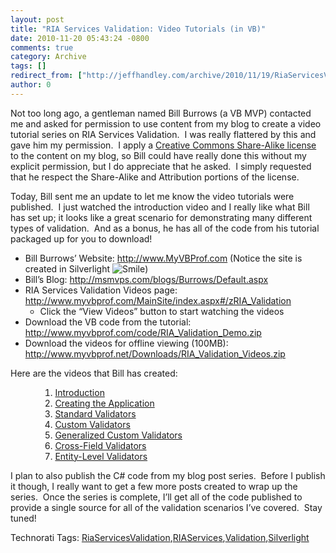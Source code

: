 ```yaml
---
layout: post
title: "RIA Services Validation: Video Tutorials (in VB)"
date: 2010-11-20 05:43:24 -0800
comments: true
category: Archive
tags: []
redirect_from: ["http://jeffhandley.com/archive/2010/11/19/RiaServicesValidationVideoTutorials", "http://jeffhandley.com/archive/2010/11/19/riaservicesvalidationvideotutorials"]
author: 0
---
```

<!-- more -->
<p>Not too long ago, a gentleman named Bill Burrows (a VB MVP) contacted me and asked for permission to use content from my blog to create a video tutorial series on RIA Services Validation.  I was really flattered by this and gave him my permission.  I apply a <a href="http://creativecommons.org/licenses/by-sa/3.0/us/" target="_blank">Creative Commons Share-Alike license</a> to the content on my blog, so Bill could have really done this without my explicit permission, but I do appreciate that he asked.  I simply requested that he respect the Share-Alike and Attribution portions of the license.</p>  <p>Today, Bill sent me an update to let me know the video tutorials were published.  I just watched the introduction video and I really like what Bill has set up; it looks like a great scenario for demonstrating many different types of validation.  And as a bonus, he has all of the code from his tutorial packaged up for you to download!</p>  <ul>   <li>Bill Burrows’ Website: <a href="http://www.MyVBProf.com">http://www.MyVBProf.com</a> (Notice the site is created in Silverlight <img style="border-bottom-style: none; border-right-style: none; border-top-style: none; border-left-style: none" class="wlEmoticon wlEmoticon-smile" alt="Smile" src="http://jeffhandley.com/images/jeffhandley_com/Windows-Live-Writer/RIA-Services-ValidationVideo-Tutorials-i_12BDF/wlEmoticon-smile_2.png" />) </li>    <li>Bill’s Blog: <a href="http://msmvps.com/blogs/Burrows/Default.aspx">http://msmvps.com/blogs/Burrows/Default.aspx</a></li>    <li>RIA Services Validation Videos page: <a href="http://www.myvbprof.com/MainSite/index.aspx#/zRIA_Validation">http://www.myvbprof.com/MainSite/index.aspx#/zRIA_Validation</a>       <ul>       <li>Click the “View Videos” button to start watching the videos </li>     </ul>   </li>    <li>Download the VB code from the tutorial: <a href="http://www.myvbprof.com/code/RIA_Validation_Demo.zip">http://www.myvbprof.com/code/RIA_Validation_Demo.zip</a> </li>    <li>Download the videos for offline viewing (100MB): <a href="http://www.myvbprof.net/Downloads/RIA_Validation_Videos.zip">http://www.myvbprof.net/Downloads/RIA_Validation_Videos.zip</a> </li> </ul>  <p>Here are the videos that Bill has created:</p>  <ul>   <ul>     <ol>       <li><a href="http://www.projectstreamer.com/users/myvbprof/RIA_Validation_01/RIA_Validation_01.html" target="_blank">Introduction</a> </li>        <li><a href="http://www.projectstreamer.com/users/myvbprof/RIA_Validation_02/RIA_Validation_02.html" target="_blank">Creating the Application</a> </li>        <li><a href="http://www.projectstreamer.com/users/myvbprof/RIA_Validation_03/RIA_Validation_03.html" target="_blank">Standard Validators</a> </li>        <li><a href="http://www.projectstreamer.com/users/myvbprof/RIA_Validation_04/RIA_Validation_04.html" target="_blank">Custom Validators</a> </li>        <li><a href="http://www.projectstreamer.com/users/myvbprof/RIA_Validation_05/RIA_Validation_05.html" target="_blank">Generalized Custom Validators</a> </li>        <li><a href="http://www.projectstreamer.com/users/myvbprof/RIA_Validation_06/RIA_Validation_06.html" target="_blank">Cross-Field Validators</a> </li>        <li><a href="http://www.projectstreamer.com/users/myvbprof/RIA_Validation_07/RIA_Validation_07.html" target="_blank">Entity-Level Validators</a> </li>     </ol>   </ul> </ul>  <p>I plan to also publish the C# code from my blog post series.  Before I publish it though, I really want to get a few more posts created to wrap up the series.  Once the series is complete, I’ll get all of the code published to provide a single source for all of the validation scenarios I’ve covered.  Stay tuned!</p>  <div style="padding-bottom: 0px; margin: 0px; padding-left: 0px; padding-right: 0px; display: inline; float: none; padding-top: 0px" id="scid:0767317B-992E-4b12-91E0-4F059A8CECA8:4e269d80-7e2b-44c3-88cc-a6c5e05c7840" class="wlWriterEditableSmartContent">Technorati Tags: <a href="http://technorati.com/tags/RiaServicesValidation" rel="tag">RiaServicesValidation</a>,<a href="http://technorati.com/tags/RIAServices" rel="tag">RIAServices</a>,<a href="http://technorati.com/tags/Validation" rel="tag">Validation</a>,<a href="http://technorati.com/tags/Silverlight" rel="tag">Silverlight</a></div>

